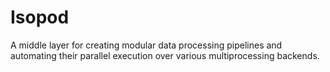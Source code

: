 # Isopod

A middle layer for creating modular data processing pipelines and automating their parallel execution over various multiprocessing backends.